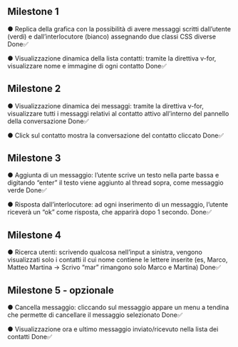 ## Milestone 1

● Replica della grafica con la possibilità di avere messaggi scritti dall’utente (verdi) e
dall’interlocutore (bianco) assegnando due classi CSS diverse
Done✅

● Visualizzazione dinamica della lista contatti: tramite la direttiva v-for, visualizzare
nome e immagine di ogni contatto
Done✅

## Milestone 2

● Visualizzazione dinamica dei messaggi: tramite la direttiva v-for, visualizzare tutti i
messaggi relativi al contatto attivo all’interno del pannello della conversazione
Done✅

● Click sul contatto mostra la conversazione del contatto cliccato
Done✅

## Milestone 3

● Aggiunta di un messaggio: l’utente scrive un testo nella parte bassa e digitando
“enter” il testo viene aggiunto al thread sopra, come messaggio verde
Done✅

● Risposta dall’interlocutore: ad ogni inserimento di un messaggio, l’utente riceverà
un “ok” come risposta, che apparirà dopo 1 secondo.
Done✅

## Milestone 4

● Ricerca utenti: scrivendo qualcosa nell’input a sinistra, vengono visualizzati solo i
contatti il cui nome contiene le lettere inserite (es, Marco, Matteo Martina -> Scrivo
“mar” rimangono solo Marco e Martina)
Done✅

## Milestone 5 - opzionale

● Cancella messaggio: cliccando sul messaggio appare un menu a tendina che
permette di cancellare il messaggio selezionato
Done✅

● Visualizzazione ora e ultimo messaggio inviato/ricevuto nella lista dei contatti
Done✅
